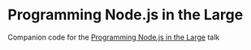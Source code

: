 # Programming Node.js in the Large

Companion code for the [Programming Node.js in the Large](https://bit.ly/programming-nodejs-in-the-large) talk
